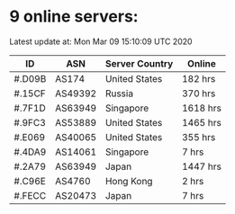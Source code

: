 # 9 online servers:

Latest update at: Mon Mar 09 15:10:09 UTC 2020

| ID | ASN | Server Country | Online |
| -- | --- | -------------- | ------ |
| #.D09B | AS174 | United States | 182 hrs |
| #.15CF | AS49392 | Russia | 370 hrs |
| #.7F1D | AS63949 | Singapore | 1618 hrs |
| #.9FC3 | AS53889 | United States | 1465 hrs |
| #.E069 | AS40065 | United States | 355 hrs |
| #.4DA9 | AS14061 | Singapore | 7 hrs |
| #.2A79 | AS63949 | Japan | 1447 hrs |
| #.C96E | AS4760 | Hong Kong | 2 hrs |
| #.FECC | AS20473 | Japan | 7 hrs |


